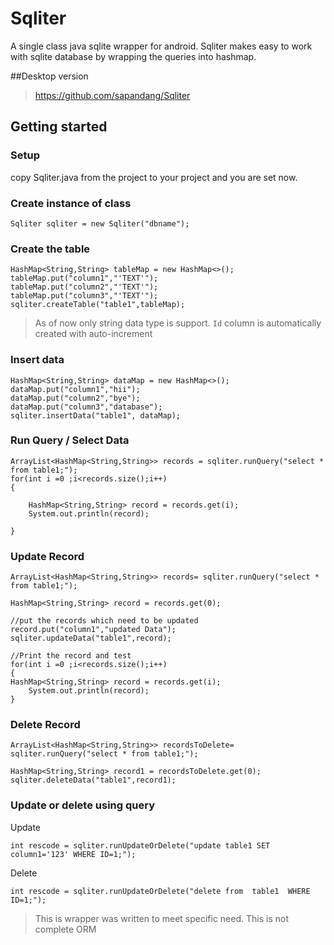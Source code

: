 # Sqliter
A single class java sqlite wrapper for android. Sqliter makes easy to work with sqlite database by wrapping the queries into hashmap.

##Desktop version
> https://github.com/sapandang/Sqliter

## Getting started
### Setup
copy Sqliter.java from the project to your project and you are set now.

### Create instance of class
```
Sqliter sqliter = new Sqliter("dbname");
```
### Create the table
```
HashMap<String,String> tableMap = new HashMap<>();
tableMap.put("column1","'TEXT'");
tableMap.put("column2","'TEXT'");
tableMap.put("column3","'TEXT'");
sqliter.createTable("table1",tableMap);
```
> As of now only string data type is support. `Id` column is automatically created with auto-increment

### Insert data
```
HashMap<String,String> dataMap = new HashMap<>();
dataMap.put("column1","hii");
dataMap.put("column2","bye");
dataMap.put("column3","database");
sqliter.insertData("table1", dataMap);
```
### Run Query / Select Data
```
ArrayList<HashMap<String,String>> records = sqliter.runQuery("select * from table1;");
for(int i =0 ;i<records.size();i++)
{

    HashMap<String,String> record = records.get(i);
    System.out.println(record);

}
```
### Update Record
```
ArrayList<HashMap<String,String>> records= sqliter.runQuery("select * from table1;");

HashMap<String,String> record = records.get(0);

//put the records which need to be updated
record.put("column1","updated Data");
sqliter.updateData("table1",record);

//Print the record and test
for(int i =0 ;i<records.size();i++)
{
HashMap<String,String> record = records.get(i);
    System.out.println(record);
}
```
### Delete Record
```
ArrayList<HashMap<String,String>> recordsToDelete= sqliter.runQuery("select * from table1;");

HashMap<String,String> record1 = recordsToDelete.get(0);
sqliter.deleteData("table1",record1);
```
### Update or delete using query
Update
```
int rescode = sqliter.runUpdateOrDelete("update table1 SET column1='123' WHERE ID=1;");
```
Delete
```
int rescode = sqliter.runUpdateOrDelete("delete from  table1  WHERE ID=1;");
```
>This is wrapper was written to meet specific need. This is not complete ORM












